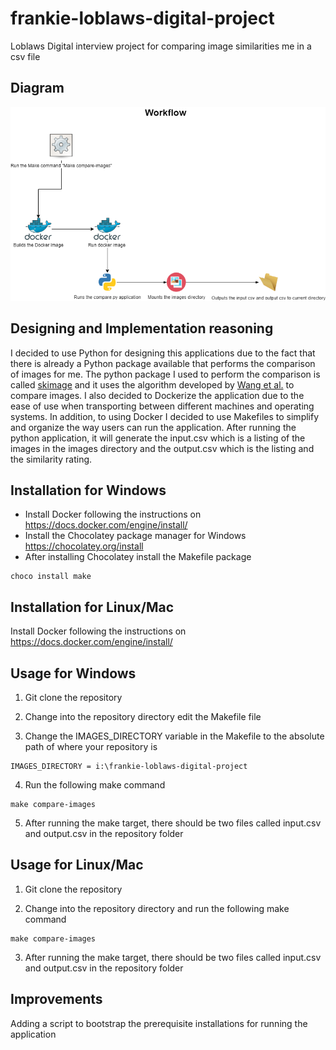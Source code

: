 # frankie-loblaws-digital-project

Loblaws Digital interview project for comparing image similarities me  in a csv file


## Diagram

![Workflow Diagram](workflow_diagram.png?raw=true "Workflow Diagram")


## Designing and Implementation reasoning

I decided to use Python for designing this applications due to the fact that there is already a Python package available that performs the comparison of images for me. The python package I used to perform the comparison is called [skimage](https://scikit-image.org/) and it uses the algorithm developed by [Wang et al.](https://www.cns.nyu.edu/pub/eero/wang03-reprint.pdf) to compare images. I also decided to Dockerize the application due to the ease of use when transporting between different machines and operating systems. In addition, to using Docker I decided to use Makefiles to simplify and organize the way users can run the application. After running the python application, it will generate the input.csv which is a listing of the images in the images directory and the output.csv which is the listing and the similarity rating.

## Installation for Windows
* Install Docker following the instructions on https://docs.docker.com/engine/install/
* Install the Chocolatey package manager for Windows https://chocolatey.org/install
* After installing Chocolatey install the Makefile package
```
choco install make
```
## Installation for Linux/Mac
Install Docker following the instructions on https://docs.docker.com/engine/install/

## Usage for Windows
1. Git clone the repository

2. Change into the repository directory edit the Makefile file

3. Change the IMAGES_DIRECTORY variable in the Makefile to the absolute path of where your repository is
```
IMAGES_DIRECTORY = i:\frankie-loblaws-digital-project
```
4. Run the following make command
```
make compare-images
```

5. After running the make target, there should be two files called input.csv and output.csv in the repository folder

## Usage for Linux/Mac

1. Git clone the repository

2. Change into the repository directory and run the following make command
```
make compare-images
```
3. After running the make target, there should be two files called input.csv and output.csv in the repository folder

## Improvements
Adding a script to bootstrap the prerequisite installations for running the application
